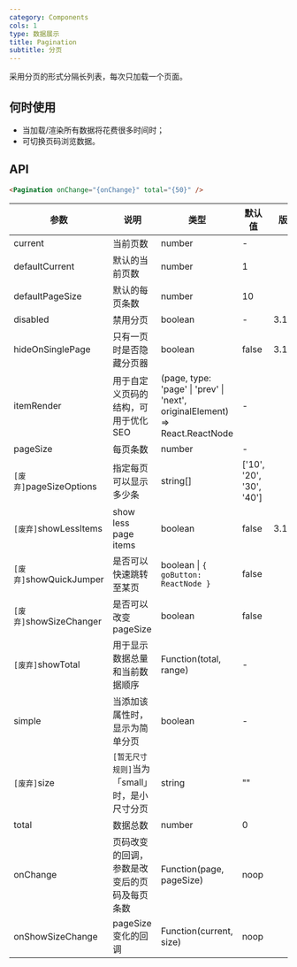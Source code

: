 ```yaml
---
category: Components
cols: 1
type: 数据展示
title: Pagination
subtitle: 分页
---
```


采用分页的形式分隔长列表，每次只加载一个页面。

## 何时使用

- 当加载/渲染所有数据将花费很多时间时；
- 可切换页码浏览数据。

## API

```html
<Pagination onChange="{onChange}" total="{50}" />
```

| 参数 | 说明 | 类型 | 默认值 | 版本 |
| --- | --- | --- | --- | --- |
| current | 当前页数 | number | - |  |
| defaultCurrent | 默认的当前页数 | number | 1 |  |
| defaultPageSize | 默认的每页条数 | number | 10 |  |
| disabled | 禁用分页 | boolean | - | 3.18.0 |
| hideOnSinglePage | 只有一页时是否隐藏分页器 | boolean | false | 3.1.0 |
| itemRender | 用于自定义页码的结构，可用于优化 SEO | (page, type: 'page' \| 'prev' \| 'next', originalElement) => React.ReactNode | - |  |
| pageSize | 每页条数 | number | - |  |
| `[废弃]`pageSizeOptions | 指定每页可以显示多少条 | string\[] | \['10', '20', '30', '40'] |  |
| `[废弃]`showLessItems | show less page items | boolean | false | 3.16.3 |
| `[废弃]`showQuickJumper | 是否可以快速跳转至某页 | boolean \| `{ goButton: ReactNode }` | false |  |
| `[废弃]`showSizeChanger | 是否可以改变 pageSize | boolean | false |  |
| `[废弃]`showTotal | 用于显示数据总量和当前数据顺序 | Function(total, range) | - |  |
| simple | 当添加该属性时，显示为简单分页 | boolean | - |  |
| `[废弃]`size | `[暂无尺寸规则]`当为「small」时，是小尺寸分页 | string | "" |  |
| total | 数据总数 | number | 0 |  |
| onChange | 页码改变的回调，参数是改变后的页码及每页条数 | Function(page, pageSize) | noop |  |
| onShowSizeChange | pageSize 变化的回调 | Function(current, size) | noop |  |
